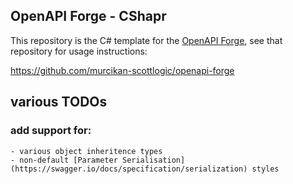 ## OpenAPI Forge - CShapr

This repository is the C# template for the [OpenAPI Forge](https://github.com/ColinEberhardt/openapi-forge), see that repository for usage instructions:

https://github.com/murcikan-scottlogic/openapi-forge

## various TODOs

### add support for:

    - various object inheritence types
    - non-default [Parameter Serialisation](https://swagger.io/docs/specification/serialization) styles
